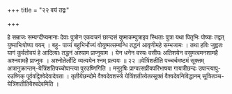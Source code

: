 +++
title = "२२ वयं तद्वः"

+++

हे सम्राजः सम्यग्दीप्यमानाः देवाः पुत्रोन एकवचनं छान्दसं युष्माकम्पुत्राइव स्थिताः पुत्रा यथा पितृभिः पोष्याः तद्वत् युष्माभिःपोष्या वयम् । बहु- पाय्यं बहुभिर्भोज्यं वोयुष्मत्सम्बन्धि तद्धनं आवृणीमहे सम्भजामः । तथा हविः जुह्वतः यागं कुर्वतोवयं हे आदित्याः तद्धनं अश्याम प्राप्नुयाम । येन धनेन वस्यः वसीयः अतिशयेन वसुमत्वमनशामहै अश्नवामहै प्राप्नुमः । अश्नोतेर्लोटि व्यत्ययेन श्नम् प्रत्ययः ॥ २२ ॥येत्रिंशतीति पच्चर्चमष्टमं सूक्तम् अत्रानुक्रान्तम्-येत्रिंशतिपच्चोपान्त्या पुरउष्णिगिति । मनुरृषिः प्राग्वत्सप्रीयपरिभाषया गायत्रीछन्दः उपान्त्यापु- रउष्णिक् पूर्ववद्विश्वेदेवादेवता । तृतीयेछन्दोमे वैश्वदेवशस्त्रे येत्रिंशतीत्येतत्सूक्तं वैश्वदेवनिविद्धानम् सूत्रितञ्च-येत्रिंशतीतिवैश्वदेवमिति ।